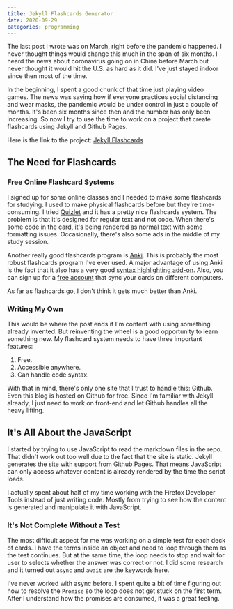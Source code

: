 ```yaml
---
title: Jekyll Flashcards Generator
date: 2020-09-29
categories: programming
---
```


The last post I wrote was on March, right before the pandemic happened. I never thought things would change this much in the span of six months. I heard the news about coronavirus going on in China before March but never thought it would hit the U.S. as hard as it did. I've just stayed indoor since then most of the time.

In the beginning, I spent a good chunk of that time just playing video games. The news was saying how if everyone practices social distancing and wear masks, the pandemic would be under control in just a couple of months. It's been six months since then and the number has only been increasing. So now I try to use the time to work on a project that create flashcards using Jekyll and Github Pages.

Here is the link to the project: [Jekyll Flashcards](https://raisingexceptions.com/jekyll-flashcards/)

<!--more-->

## The Need for Flashcards

### Free Online Flashcard Systems

I signed up for some online classes and I needed to make some flashcards for studying. I used to make physical flashcards before but they're time-consuming. I tried [Quizlet](https://quizlet.com/) and it has a pretty nice flashcards system. The problem is that it's designed for regular text and not code. When there's some code in the card, it's being rendered as normal text with some formatting issues. Occasionally, there's also some ads in the middle of my study session.

Another really good flashcards program is [Anki](https://apps.ankiweb.net/). This is probably the most robust flashcards program I've ever used. A major advantage of using Anki is the fact that it also has a very good [syntax highlighting add-on](https://ankiweb.net/shared/info/1463041493). Also, you can sign up for a [free account](https://ankiweb.net/about) that sync your cards on different computers.

As far as flashcards go, I don't think it gets much better than Anki.

### Writing My Own

This would be where the post ends if I'm content with using something already invented. But reinventing the wheel is a good opportunity to learn something new. My flashcard system needs to have three important features:

1. Free.
2. Accessible anywhere.
3. Can handle code syntax.

With that in mind, there's only one site that I trust to handle this: Github. Even this blog is hosted on Github for free. Since I'm familiar with Jekyll already, I just need to work on front-end and let Github handles all the heavy lifting.

## It's All About the JavaScript

I started by trying to use JavaScript to read the markdown files in the repo. That didn't work out too well due to the fact that the site is static. Jekyll generates the site with support from Github Pages. That means JavaScript can only access whatever content is already rendered by the time the script loads.

I actually spent about half of my time working with the Firefox Developer Tools instead of just writing code. Mostly from trying to see how the content is generated and manipulate it with JavaScript.

### It's Not Complete Without a Test

The most difficult aspect for me was working on a simple test for each deck of cards. I have the terms inside an object and need to loop through them as the test continues. But at the same time, the loop needs to stop and wait for user to selects whether the answer was correct or not. I did some research and it turned out `async` and `await` are the keywords here.

I've never worked with async before. I spent quite a bit of time figuring out how to resolve the `Promise` so the loop does not get stuck on the first term. After I understand how the promises are consumed, it was a great feeling.